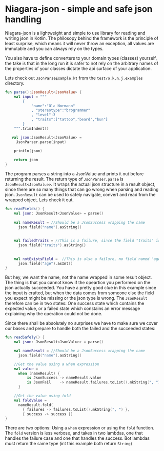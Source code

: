 # Niagara-json - simple and safe json handling


Niagara-json is a lightweight and simple to use library for reading and writing json in Kotlin.
The philosopy behind the framework is the principle of least surprise, which means it will
never throw an exception, all values are immutable and you can always rely on the types.

You also have to define converters to your domain types (classes) yourself, the take is that in the
long run it is safer to not rely on the arbitrary names of the properties of your classes
dictate the api surface of your application.

Lets check out `JsonParseExample.kt` from the `test/o.k.n.j.examples` directory.

```kotlin 
fun parse():JsonResult<JsonValue> {
    val input = """
        { 
            "name":"Ola Normann"
            , "stereotype":"brogrammer"
            , "level":3
            , "traits":["tattoo","beard","bun"]
        }
    """.trimIndent()

   val json:JsonResult<JsonValue> =
     JsonParser.parse(input)

    println(json)
    
    return json
}
```

The program parses a string into a JsonValue and prints it out before returning the result.
The return type of `JsonParser.parse` is `JsonResult<JsonValue>`. It wraps the 
actual json structure in a result object, since there are so many things that can go wrong
when parsing and reading json. `JsonResult` can be used to safely navigate, convert and read
from the wrapped object. Lets check it out.

```kotlin
fun readFields() {
    val json: JsonResult<JsonValue> = parse()
    
    val nameResult = //Should be a JsonSuccess wrapping the name
      json.field("name").asString()
    
    
    val failedTraits = //This is a failure, since the field "traits" is not a string but an array
      json.field("traits").asString()
    
    
    val notExistsField =  //This is also a failure, no field named "age" is present
      json.field("age").asInt()
}
```
But hey, we want the name, not the name wrapped in some result object. The thing is that
you cannot know if the opeartion you performed on the json actually succeeded. You have a pretty
good clue in this example since the input is crafted, but when the data comes from someone else
the field you expect might be missing or the json type is wrong. The `JsonResult` therefore
can be in two states: One success state which contains the expected value, or a failed state which
constains an error message explaining why the operation could not be done.


Since there shall be absolutely no surprises we have to make sure we cover our bases and prepare to
handle both the failed and the succeeded states:


```kotlin
fun readSafely() {
    val json: JsonResult<JsonValue> = parse()

    val nameResult = //Should be a JsonSuccess wrapping the name
      json.field("name").asString()

    //Get the value using a when expression
    val value =
      when (nameResult) {
          is JsonSuccess -> nameResult.value
          is JsonFail    -> nameResult.failures.toList().mkString(", ")
      }

    //Get the value using fold
    val foldValue =
      nameResult.fold(
        { failures -> failures.toList().mkString(", ") }, 
        { success -> success })
}
```
There are two options: Using a `when` expression or using the `fold` function. The `fold`
version is less verbose, and takes in two lambdas, one that handles the failure case and one
that handles the success. Bot lambdas must return the same type (int this example both return  `String`)